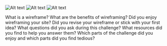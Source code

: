 ![Alt text](/imgs/site-maps.png)
![Alt text](/imgs/wireframe-index.png)
![Alt text](/imgs/wireframe-blog-index.png)

What is a wireframe?
What are the benefits of wireframing?
Did you enjoy wireframing your site?
Did you revise your wireframe or stick with your first idea?
What questions did you ask during this challenge? What resources did you find to help you answer them?
Which parts of the challenge did you enjoy and which parts did you find tedious?